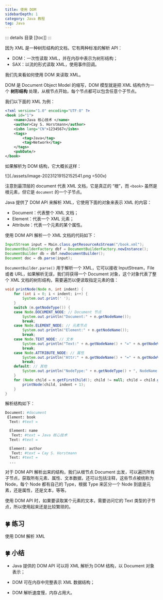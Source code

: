 ```yaml
---
title: 使用 DOM
sidebarDepth: 1
category: Java 教程
tag: Java
---
```


::: details 目录
[[toc]]
:::

因为 XML 是一种树形结构的文档，它有两种标准的解析 API：

- DOM：一次性读取 XML，并在内存中表示为树形结构；
- SAX：以流的形式读取 XML，使用事件回调。

我们先来看如何使用 DOM 来读取 XML。

DOM 是 Document Object Model 的缩写，DOM 模型就是把 XML 结构作为一个 **树形结构** 处理，从根节点开始，每个节点都可以包含任意个子节点。

我们以下面的 XML 为例：

```xml
<?xml version="1.0" encoding="UTF-8" ?>
<book id="1">
    <name>Java 核心技术 </name>
    <author>Cay S. Horstmann</author>
    <isbn lang="CN">1234567</isbn>
    <tags>
        <tag>Java</tag>
        <tag>Network</tag>
    </tags>
    <pubDate/>
</book>
```

如果解析为 DOM 结构，它大概长这样：

![](./assets/image-20231219152152541.png =500x)

注意到最顶层的 document 代表 XML 文档，它是真正的 “根”，而 `<book>` 虽然是根元素，但它是 `document` 的一个子节点。

Java 提供了 DOM API 来解析 XML，它使用下面的对象来表示 XML 的内容：

- Document：代表整个 XML 文档；
- Element：代表一个 XML 元素；
- Attribute：代表一个元素的某个属性。

使用 DOM API 解析一个 XML 文档的代码如下：

```java
InputStream input = Main.class.getResourceAsStream("/book.xml");
DocumentBuilderFactory dbf = DocumentBuilderFactory.newInstance();
DocumentBuilder db = dbf.newDocumentBuilder();
Document doc = db.parse(input);
```

`DocumentBuilder.parse()` 用于解析一个 XML，它可以接收 InputStream，File 或者 URL，如果解析无误，我们将获得一个 Document 对象，这个对象代表了整个 XML 文档的树形结构，需要遍历以便读取指定元素的值：

```java
void printNode(Node n, int indent) {
    for (int i = 0; i < indent; i++) {
        System.out.print(' ');
    }
    switch (n.getNodeType()) {
    case Node.DOCUMENT_NODE: // Document 节点
        System.out.println("Document:" + n.getNodeName());
        break;
    case Node.ELEMENT_NODE: // 元素节点
        System.out.println("Element:" + n.getNodeName());
        break;
    case Node.TEXT_NODE: // 文本
        System.out.println("Text:" + n.getNodeName() + "=" + n.getNodeValue());
        break;
    case Node.ATTRIBUTE_NODE: // 属性
        System.out.println("Attr:" + n.getNodeName() + "=" + n.getNodeValue());
        break;
    default: // 其他
        System.out.println("NodeType:" + n.getNodeType() + ", NodeName:" + n.getNodeName());
    }
    for (Node child = n.getFirstChild(); child != null; child = child.getNextSibling()) {
        printNode(child, indent + 1);
    }
}
```

解析结构如下：

```sh
Document: #document
 Element: book
  Text: #text =

  Element: name
   Text: #text = Java 核心技术
  Text: #text =

  Element: author
   Text: #text = Cay S. Horstmann
  Text: #text =
  ...
```

对于 DOM API 解析出来的结构，我们从根节点 Document 出发，可以遍历所有子节点，获取所有元素、属性、文本数据，还可以包括注释，这些节点被统称为 Node，每个 Node 都有自己的 Type，根据 Type 来区分一个 Node 到底是元素，还是属性，还是文本，等等。

使用 DOM API 时，如果要读取某个元素的文本，需要访问它的 Text 类型的子节点，所以使用起来还是比较繁琐的。

## 🍀 练习

使用 DOM 解析 XML

## 🍀 小结

- Java 提供的 DOM API 可以将 XML 解析为 DOM 结构，以 Document 对象表示；

- DOM 可在内存中完整表示 XML 数据结构；

- DOM 解析速度慢，内存占用大。
